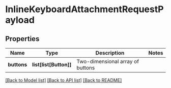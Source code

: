 # InlineKeyboardAttachmentRequestPayload

## Properties
Name | Type | Description | Notes
------------ | ------------- | ------------- | -------------
**buttons** | **list[list[Button]]** | Two-dimensional array of buttons | 

[[Back to Model list]](../README.md#documentation-for-models) [[Back to API list]](../README.md#documentation-for-api-endpoints) [[Back to README]](../README.md)


